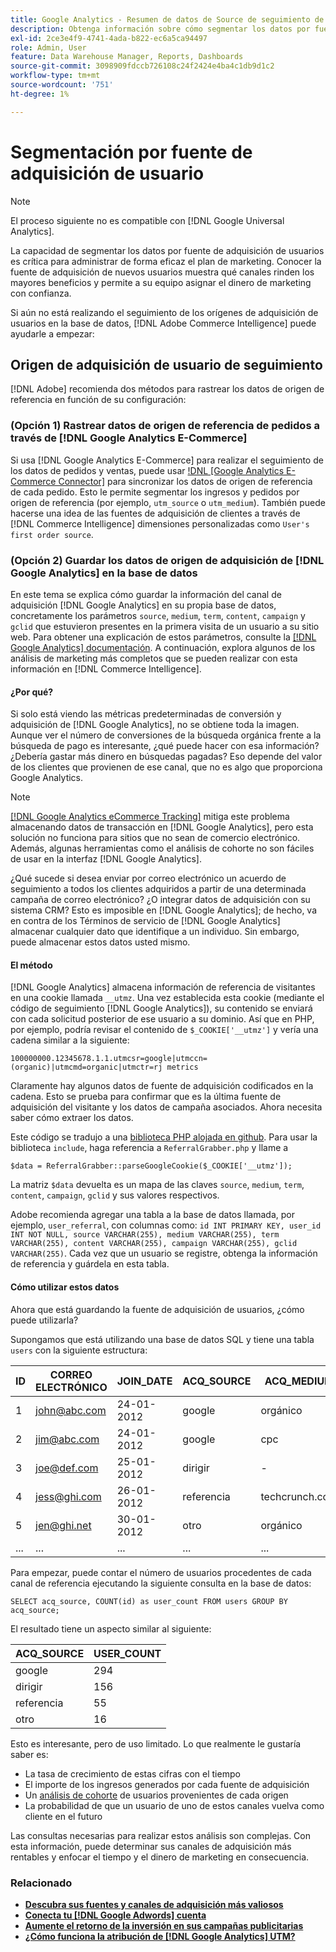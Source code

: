 ```yaml
---
title: Google Analytics - Resumen de datos de Source de seguimiento de adquisición de usuarios
description: Obtenga información sobre cómo segmentar los datos por fuente de adquisición de usuarios.
exl-id: 2ce3e4f9-4741-4ada-b822-ec6a5ca94497
role: Admin, User
feature: Data Warehouse Manager, Reports, Dashboards
source-git-commit: 3098909fdccb726108c24f2424e4ba4c1db9d1c2
workflow-type: tm+mt
source-wordcount: '751'
ht-degree: 1%

---
```


# Segmentación por fuente de adquisición de usuario

>[!NOTE]
>
>El proceso siguiente no es compatible con [!DNL Google Universal Analytics].

La capacidad de segmentar los datos por fuente de adquisición de usuarios es crítica para administrar de forma eficaz el plan de marketing. Conocer la fuente de adquisición de nuevos usuarios muestra qué canales rinden los mayores beneficios y permite a su equipo asignar el dinero de marketing con confianza.

Si aún no está realizando el seguimiento de los orígenes de adquisición de usuarios en la base de datos, [!DNL Adobe Commerce Intelligence] puede ayudarle a empezar:

## Origen de adquisición de usuario de seguimiento

[!DNL Adobe] recomienda dos métodos para rastrear los datos de origen de referencia en función de su configuración:

### (Opción 1) Rastrear datos de origen de referencia de pedidos a través de [!DNL Google Analytics E-Commerce]

Si usa [!DNL Google Analytics E-Commerce] para realizar el seguimiento de los datos de pedidos y ventas, puede usar [!DNL [Google Analytics E-Commerce Connector]](../importing-data/integrations/google-ecommerce.md) para sincronizar los datos de origen de referencia de cada pedido. Esto le permite segmentar los ingresos y pedidos por origen de referencia (por ejemplo, `utm_source` o `utm_medium`). También puede hacerse una idea de las fuentes de adquisición de clientes a través de [!DNL Commerce Intelligence] dimensiones personalizadas como `User's first order source`.

### (Opción 2) Guardar los datos de origen de adquisición de [!DNL Google Analytics] en la base de datos

En este tema se explica cómo guardar la información del canal de adquisición [!DNL Google Analytics] en su propia base de datos, concretamente los parámetros `source`, `medium`, `term`, `content`, `campaign` y `gclid` que estuvieron presentes en la primera visita de un usuario a su sitio web. Para obtener una explicación de estos parámetros, consulte la [[!DNL Google Analytics] documentación](https://support.google.com/analytics/answer/1191184?hl=en#zippy=%2Cin-this-article). A continuación, explora algunos de los análisis de marketing más completos que se pueden realizar con esta información en [!DNL Commerce Intelligence].

#### ¿Por qué?

Si solo está viendo las métricas predeterminadas de conversión y adquisición de [!DNL Google Analytics], no se obtiene toda la imagen. Aunque ver el número de conversiones de la búsqueda orgánica frente a la búsqueda de pago es interesante, ¿qué puede hacer con esa información? ¿Debería gastar más dinero en búsquedas pagadas? Eso depende del valor de los clientes que provienen de ese canal, que no es algo que proporciona Google Analytics.

>[!NOTE]
>
>[[!DNL Google Analytics eCommerce Tracking]](https://developers.google.com/analytics/devguides/collection/gajs/gaTrackingEcommerce) mitiga este problema almacenando datos de transacción en [!DNL Google Analytics], pero esta solución no funciona para sitios que no sean de comercio electrónico. Además, algunas herramientas como el análisis de cohorte no son fáciles de usar en la interfaz [!DNL Google Analytics].

¿Qué sucede si desea enviar por correo electrónico un acuerdo de seguimiento a todos los clientes adquiridos a partir de una determinada campaña de correo electrónico? ¿O integrar datos de adquisición con su sistema CRM? Esto es imposible en [!DNL Google Analytics]; de hecho, va en contra de los Términos de servicio de [!DNL Google Analytics] almacenar cualquier dato que identifique a un individuo. Sin embargo, puede almacenar estos datos usted mismo.

#### El método

[!DNL Google Analytics] almacena información de referencia de visitantes en una cookie llamada `__utmz`. Una vez establecida esta cookie (mediante el código de seguimiento [!DNL Google Analytics]), su contenido se enviará con cada solicitud posterior de ese usuario a su dominio. Así que en PHP, por ejemplo, podría revisar el contenido de `$_COOKIE['__utmz']` y vería una cadena similar a la siguiente:

`100000000.12345678.1.1.utmcsr=google|utmccn=(organic)|utmcmd=organic|utmctr=rj metrics`

Claramente hay algunos datos de fuente de adquisición codificados en la cadena. Esto se prueba para confirmar que es la última fuente de adquisición del visitante y los datos de campaña asociados. Ahora necesita saber cómo extraer los datos.

Este código se tradujo a una [biblioteca PHP alojada en github](https://github.com/RJMetrics/referral-grabber-php). Para usar la biblioteca `include`, haga referencia a `ReferralGrabber.php` y llame a

`$data = ReferralGrabber::parseGoogleCookie($_COOKIE['__utmz']);`

La matriz `$data` devuelta es un mapa de las claves `source`, `medium`, `term`, `content`, `campaign`, `gclid` y sus valores respectivos.

Adobe recomienda agregar una tabla a la base de datos llamada, por ejemplo, `user_referral`, con columnas como: `id INT PRIMARY KEY, user_id INT NOT NULL, source VARCHAR(255), medium VARCHAR(255), term VARCHAR(255), content VARCHAR(255), campaign VARCHAR(255), gclid VARCHAR(255)`. Cada vez que un usuario se registre, obtenga la información de referencia y guárdela en esta tabla.

#### Cómo utilizar estos datos

Ahora que está guardando la fuente de adquisición de usuarios, ¿cómo puede utilizarla?

Supongamos que está utilizando una base de datos SQL y tiene una tabla `users` con la siguiente estructura:

| ID | CORREO ELECTRÓNICO | JOIN_DATE | ACQ_SOURCE | ACQ_MEDIUM |
|--- |--- |--- |--- |--- |
| 1 | john@abc.com | 24-01-2012 | google | orgánico |
| 2 | jim@abc.com | 24-01-2012 | google | cpc |
| 3 | joe@def.com | 25-01-2012 | dirigir | - |
| 4 | jess@ghi.com | 26-01-2012 | referencia | techcrunch.com |
| 5 | jen@ghi.net | 30-01-2012 | otro | orgánico |
| ... | ... | ... | ... | ... |

Para empezar, puede contar el número de usuarios procedentes de cada canal de referencia ejecutando la siguiente consulta en la base de datos:

`SELECT acq_source, COUNT(id) as user_count FROM users GROUP BY acq_source;`

El resultado tiene un aspecto similar al siguiente:

| ACQ_SOURCE | USER_COUNT |
|--- |--- |
| google | 294 |
| dirigir | 156 |
| referencia | 55 |
| otro | 16 |

Esto es interesante, pero de uso limitado. Lo que realmente le gustaría saber es:

* La tasa de crecimiento de estas cifras con el tiempo
* El importe de los ingresos generados por cada fuente de adquisición
* Un [análisis de cohorte](https://en.wikipedia.org/wiki/Cohort_analysis) de usuarios provenientes de cada origen
* La probabilidad de que un usuario de uno de estos canales vuelva como cliente en el futuro

Las consultas necesarias para realizar estos análisis son complejas. Con esta información, puede determinar sus canales de adquisición más rentables y enfocar el tiempo y el dinero de marketing en consecuencia.

### Relacionado

* **[Descubra sus fuentes y canales de adquisición más valiosos](../analysis/most-value-source-channel.md)**
* **[Conecta tu [!DNL Google Adwords] cuenta](../importing-data/integrations/google-adwords.md)**
* **[Aumente el retorno de la inversión en sus campañas publicitarias](../analysis/roi-ad-camp.md)**
* **[¿Cómo funciona la atribución de  [!DNL Google Analytics] UTM?](../analysis/utm-attributes.md)**

